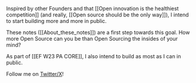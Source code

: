 Inspired by other Founders and that [[Open innovation is the healthiest competition]] (and really, [[Open source should be the only way]]), I intend to start building more and more in public.

These notes ([[About_these_notes]]) are a first step towards this goal.
How more Open Source can you be than Open Sourcing the insides of your mind?

As part of [[EF W23 PA CORE]], I also intend to build as most as I can in public.

Follow me on [Twitter/X](https://twitter.com/valentinviennot/)!
